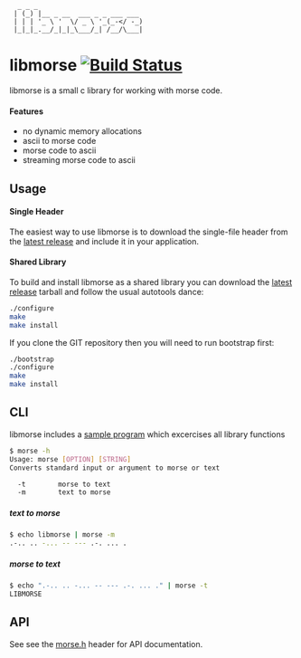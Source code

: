 ```
  _ _ _                          
 | (_) |__ _ __  ___ _ _ ___ ___ 
 | | | '_ \ '  \/ _ \ '_(_-</ -_)
 |_|_|_.__/_|_|_\___/_| /__/\___|
```                           

# libmorse  [![Build Status](https://travis-ci.org/memoryhole/libmorse.svg?branch=master)](https://travis-ci.org/memoryhole/libmorse)

libmorse is a small c library for working with morse code.

#### Features

* no dynamic memory allocations
* ascii to morse code
* morse code to ascii
* streaming morse code to ascii

## Usage

#### Single Header

The easiest way to use libmorse is to download the single-file header from the [latest release](https://github.com/memoryhole/libmorse/releases/latest) and include it in your application.


#### Shared Library

To build and install libmorse as a shared library you can download the [latest release](https://github.com/memoryhole/libmorse/releases/latest) tarball and follow the usual autotools dance:

```bash
./configure
make
make install
```

If you clone the GIT repository then you will need to run bootstrap first:

```bash
./bootstrap
./configure
make
make install
```


## CLI

libmorse includes a [sample program](src/main.c) which excercises all library functions

```bash
$ morse -h
Usage: morse [OPTION] [STRING]
Converts standard input or argument to morse or text

  -t        morse to text
  -m        text to morse

```

##### text to morse
```bash
$ echo libmorse | morse -m
.-.. .. -... -- --- .-. ... .
```

##### morse to text
```bash
$ echo ".-.. .. -... -- --- .-. ... ." | morse -t
LIBMORSE
```

## API

See see the [morse.h](src/morse.h) header for API documentation.

